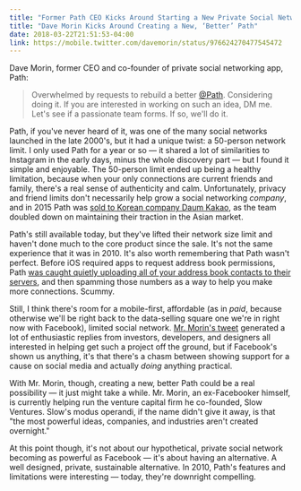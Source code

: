 ```yaml
---
title: "Former Path CEO Kicks Around Starting a New Private Social Network"
title: "Dave Morin Kicks Around Creating a New, ‘Better’ Path"
date: 2018-03-22T21:51:53-04:00
link: https://mobile.twitter.com/davemorin/status/976624270477545472
---
```


Dave Morin, former CEO and co-founder of private social networking app, Path: 

> Overwhelmed by requests to rebuild a better [@Path](https://mobile.twitter.com/path). Considering doing it. If you are interested in working on such an idea, DM me. Let's see if a passionate team forms. If so, we'll do it.

Path, if you've never heard of it, was one of the many social networks launched in the late 2000's, but it had a unique twist: a 50-person network limit. I only used Path for a year or so — it shared a lot of similarities to Instagram in the early days, minus the whole discovery part — but I found it simple and enjoyable. The 50-person limit ended up being a healthy limitation, because when your only connections are current friends and family, there's a real sense of authenticity and calm. Unfortunately, privacy and friend limits don't necessarily help grow a social networking *company*, and in 2015 Path was [sold to Korean company Daum Kakao](https://techcrunch.com/2015/05/29/what-is-daum-kakao-and-why-did-it-buy-path/), as the team doubled down on maintaining their traction in the Asian market.

Path's still available today, but they've lifted their network size limit and haven't done much to the core product since the sale. It's not the same experience that it was in 2010. It's also worth remembering that Path wasn't perfect. Before iOS required apps to request address book permissions, Path [was caught quietly uploading all of your address book contacts to their servers](https://www.branded3.com/blog/the-antisocial-network-path-texts-my-entire-phonebook-at-6am/), and then spamming those numbers as a way to help you make more connections. Scummy. 

Still, I think there's room for a mobile-first, affordable (as in *paid*, because otherwise we'll be right back to the data-selling square one we're in right now with Facebook), limited social network. [Mr. Morin's tweet](https://mobile.twitter.com/davemorin/status/976624270477545472) generated a lot of enthusiastic replies from investors, developers, and designers all interested in helping get such a project off the ground, but if Facebook's shown us anything, it's that there's a chasm between showing support for a cause on social media and actually *doing* anything practical. 

With Mr. Morin, though, creating a new, better Path could be a real possibility — it just might take a while. Mr. Morin, an ex-Facebooker himself, is currently helping run the venture capital firm he co-founded, Slow Ventures. Slow's modus operandi, if the name didn't give it away, is that "the most powerful ideas, companies, and industries aren't created overnight." 

At this point though, it's not about our hypothetical, private social network becoming as powerful as Facebook — it's about having an alternative. A well designed, private, sustainable alternative. In 2010, Path's features and limitations were  interesting — today, they're downright compelling. 